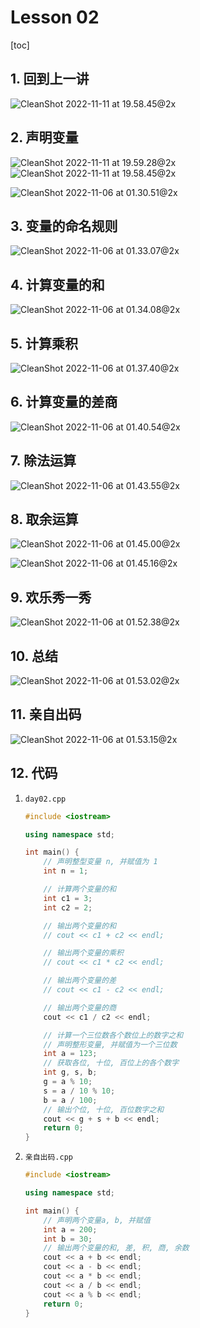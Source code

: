 # Lesson 02

[toc]

## 1. 回到上一讲

![CleanShot 2022-11-11 at 19.58.45@2x](Lesson%2002.assets/CleanShot%202022-11-11%20at%2019.58.45@2x.png)

## 2. 声明变量

![CleanShot 2022-11-11 at 19.59.28@2x](Lesson%2002.assets/CleanShot%202022-11-11%20at%2019.59.28@2x.png)![CleanShot 2022-11-11 at 19.58.45@2x]()

![CleanShot 2022-11-06 at 01.30.51@2x](Lesson%2002.assets/CleanShot%202022-11-06%20at%2001.30.51@2x.png)

## 3. 变量的命名规则

![CleanShot 2022-11-06 at 01.33.07@2x](Lesson%2002.assets/CleanShot%202022-11-06%20at%2001.33.07@2x.png)

## 4. 计算变量的和

![CleanShot 2022-11-06 at 01.34.08@2x](Lesson%2002.assets/CleanShot%202022-11-06%20at%2001.34.08@2x-7669668.png)

## 5. 计算乘积

![CleanShot 2022-11-06 at 01.37.40@2x](Lesson%2002.assets/CleanShot%202022-11-06%20at%2001.37.40@2x.png)

## 6. 计算变量的差商

![CleanShot 2022-11-06 at 01.40.54@2x](Lesson%2002.assets/CleanShot%202022-11-06%20at%2001.40.54@2x.png)

## 7. 除法运算

![CleanShot 2022-11-06 at 01.43.55@2x](Lesson%2002.assets/CleanShot%202022-11-06%20at%2001.43.55@2x.png)

## 8. 取余运算

![CleanShot 2022-11-06 at 01.45.00@2x](Lesson%2002.assets/CleanShot%202022-11-06%20at%2001.45.00@2x.png)

![CleanShot 2022-11-06 at 01.45.16@2x](Lesson%2002.assets/CleanShot%202022-11-06%20at%2001.45.16@2x.png)

## 9. 欢乐秀一秀

![CleanShot 2022-11-06 at 01.52.38@2x](Lesson%2002.assets/CleanShot%202022-11-06%20at%2001.52.38@2x.png)

## 10. 总结

![CleanShot 2022-11-06 at 01.53.02@2x](Lesson%2002.assets/CleanShot%202022-11-06%20at%2001.53.02@2x.png)

## 11. 亲自出码

![CleanShot 2022-11-06 at 01.53.15@2x](Lesson%2002.assets/CleanShot%202022-11-06%20at%2001.53.15@2x.png)

## 12. 代码

1. `day02.cpp`

   ```c++
   #include <iostream>
   
   using namespace std;
   
   int main() {
       // 声明整型变量 n, 并赋值为 1
       int n = 1;
   
       // 计算两个变量的和
       int c1 = 3;
       int c2 = 2;
   
       // 输出两个变量的和
       // cout << c1 + c2 << endl;
   
       // 输出两个变量的乘积
       // cout << c1 * c2 << endl;
   
       // 输出两个变量的差
       // cout << c1 - c2 << endl;
   
       // 输出两个变量的商
       cout << c1 / c2 << endl;
   
       // 计算一个三位数各个数位上的数字之和
       // 声明整形变量, 并赋值为一个三位数
       int a = 123;
       // 获取各位, 十位, 百位上的各个数字
       int g, s, b;
       g = a % 10;
       s = a / 10 % 10;
       b = a / 100;
       // 输出个位, 十位, 百位数字之和
       cout << g + s + b << endl;
       return 0;
   }
   ```

2. `亲自出码.cpp`

   ```c++
   #include <iostream>
   
   using namespace std;
   
   int main() {
       // 声明两个变量a, b, 并赋值
       int a = 200;
       int b = 30;
       // 输出两个变量的和, 差, 积, 商, 余数
       cout << a + b << endl;
       cout << a - b << endl;
       cout << a * b << endl;
       cout << a / b << endl;
       cout << a % b << endl;
       return 0;
   }
   ```

